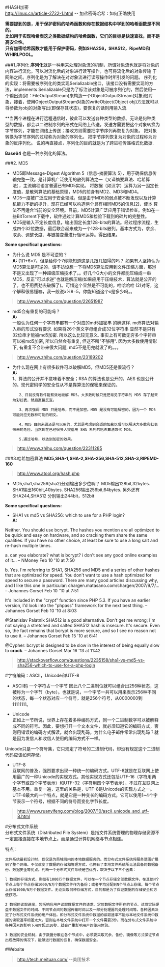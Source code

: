 #HASH加密  
http://linux.cn/article-2722-1.html  -- 加盐密码哈希：如何正确使用   

**需要提到的是，用于保护密码的哈希函数和你在数据结构中学到的哈希函数是不同的。  
比如用于实现哈希表这之类数据结构的哈希函数，它们的目标是快速查找，而不是高安全性。   
只有加密哈希函数才能用于保护密码，例如SHA256，SHA512，RipeMD和WHIRLPOOL。**   

###1.序列化
**序列化**就是一种用来处理对象流的机制，所谓对象流也就是将对象的内容进行流化。可以对流化后的对象进行读写操作，也可将流化后的对象传输 于网络之间。序列化是为了解决在对对象流进行读写操作时所引发的问题。 
   序列化的实现：将需要被序列化的类实现Serializable接口，该接口没有需要实现的方法，implements Serializable只是为了标注该对象是可被序列化的，然后使用一个输出流(如：FileOutputStream)来构造一个ObjectOutputStream(对象流)对象，接着，使用ObjectOutputStream对象的writeObject(Object obj)方法就可以将参数为obj的对象写出(即保存其状态)，要恢复的话则用输入流.

**当两个进程在进行远程通信时，彼此可以发送各种类型的数据。无论是何种类型的数据，都会以二进制序列的形式在网络上传送。发送方需要把这个对象转换为字节序列，才能在网络上传送；接收方则需要把字节序列再恢复为对象。
把对象转换为字节序列的过程称为对象的序列化。
把字节序列恢复为对象的过程称为对象的反序列化。
说的再直接点，序列化的目的就是为了跨进程传递格式化数据.

**Base64** 也是一种序列化的算法。

###2. MD5
- MD5即Message-Digest Algorithm 5（信息-摘要算法 5），用于确保信息传输完整一致。是计算机广泛使用的散列算法之一（又译摘要算法、哈希算法），主流编程语言普遍已有MD5实现。 将数据（如汉字）运算为另一固定长度值，是散列算法的基础原理，MD5的前身有MD2、MD3和MD4。
- MD5一度被广泛应用于安全领域。但是由于MD5的弱点被不断发现以及计算机能力不断的提升，现在已经可以构造两个具有相同MD5的信息[2]，使本  算法不再适合当前的安全环境。目前，MD5计算广泛应用于错误检查。例如在一些BitTorrent下载中，软件通过计算MD5和检验下载到的碎片的完整性。
- MD5是输入不定长度信息，输出固定长度128-bits的算法。经过程序流程，生成四个32位数据，最后联合起来成为一个128-bits散列。基本方式为，求余、取余、调整长度、与链接变量进行循环运算。得出结果。

**Some specifical questions:**
- 为什么说 MD5 是不可逆的？  
  **A:** (1)1+6=7，但是给你个7你能知道这是几跟几加得的吗？
如果有人坚持认为MD5算法是可逆的，请不妨设想一下将MD5算法应用到文件压缩方面，那岂不是又出现了一种超级压缩技术了。。好几个G大小的文件都能压缩成一串MD5，反正"可以求逆"也就是解压缩(如果应用于压缩技术，算法就是公开的了，也不用费劲去破解了)。可惜这个显然是不可能的，哈哈哈哈
     (2)对呀，这个解释很易懂嘛，我一般说x%8=5，你能知道这个x是多少吗。。

> http://www.zhihu.com/question/22651987

- md5会有重复的可能吗？  
  **A:**   
一般认为任何一个字符串都有一个对应的md5加密串
的确这样. md5算法对输入串的形式没有要求.
如果将26个英文字母组合成32位字符串
显然不是只有32位串才能被md5加密. 所以这么比较无意义.
事实上有可数无穷多个字符串可以被md5加密, 所以自然会有重复, 但这不叫"不够用". 因为大多数使用情形下, 有重复不会带来很大问题, md5不是用完就没了的。。。

> http://www.zhihu.com/question/23189202

- 为什么现在网上有很多软件可以破解MD5，但MD5还是很流行？  
  **A:**    
         1、算法的公开并不意味着不安全；RSA 的算法也是公开的，AES 也是公开的。现代密码学的安全性从不是靠算法的保密来保证的。

         2、目前没有软件能有效地破解 MD5。大多数时候只是把常见字符串的 MD5 存了起来为彩虹表，然后直接反查。

         3、再次强调 MD5 只是哈希，而不是加密。MD5 是没有可能解密的，因为一个 MD5 可能对应无数种可能的明文。

         4、MD5 目前来说还是可以用的，尤其是考虑到合适的加盐以后可以解决大多数彩虹表带来的危险。当然现在已经很多人提倡用 SHA 系列的哈希算法取代 MD5。
         
         5.通过哈希，以达到加密的效果。
         
> http://www.zhihu.com/question/22311285

###3.哈希加密算法
**MD5,SHA-1,SHA-2,SHA-256,SHA-512,SHA-3,RIPEMD-160**

> http://www.atool.org/hash.php

- MD5,sha1,sha256(sha2)分别输出多少位啊？
  MD5输出128bit,32bytes.
  SHA1输出160bit,40bytes.
  SHA256输出256bit,64bytes.
  另外还有SHA244,SHA512
  分别输出244bit，512bit

**Some specifical questions:**
- SHA1 vs md5 vs SHA256: which to use for a PHP login?  
  **A:**   

Neither. You should use bcrypt. The hashes you mention are all optimized to be quick and easy on hardware, and so cracking them share the same qualities. If you have no other choice, at least be sure to use a long salt and re-hash multiple times.
      	 	
a. can you elaborate? what is bcrypt? i don't see any good online examples of it... –  NMoney Feb 10 '10 at 7:50
	 	
b. Yes. I'm referring to SHA1, SHA256 and MD5 and a series of other hashes that are optimized for speed. You don't want to use a hash optimized for speed to secure a password. There are many good articles discussing why, and I like this one in particular: chargen.matasano.com/chargen/2007/9/7/… –  Johannes Gorset Feb 10 '10 at 7:51 
	
It's included in the "crypt" function since PHP 5.3. If you have an earlier version, I'd look into the "phpass" framework for the next best thing. –  Johannes Gorset Feb 10 '10 at 8:03

@Stanislav Palatnik SHA512 is a good alternative. Don't get me wrong; I'm not saying a stretched and salted SHA512 hash is insecure. It's secure. Even so, the fact remains that bcrypt is more secure, and so I see no reason not to use it. –  Johannes Gorset Feb 15 '10 at 6:41 
	
@Cypher: bcrypt is designed to be slow in the interest of being equally slow to **crack**. –  Johannes Gorset Mar 16 '13 at 11:42

> http://stackoverflow.com/questions/2235158/sha1-vs-md5-vs-sha256-which-to-use-for-a-php-login

#字符编码：ASCII，Unicode和UTF-8  
* ASCII码  一个字符占一个字节
因此八个二进制位就可以组合出256种状态，这被称为一个字节（byte）。也就是说，一个字节一共可以用来表示256种不同的状态，每一个状态对应一个符号，就是256个符号，从0000000到11111111。  

* Unicode  
正如上一节所说，世界上存在着多种编码方式，同一个二进制数字可以被解释成不同的符号。因此，要想打开一个文本文件，就必须知道它的编码方式，否则用错误的编码方式解读，就会出现乱码。为什么电子邮件常常出现乱码？就是因为发信人和收信人使用的编码方式不一样。   

Unicode只是一个符号集，它只规定了符号的二进制代码，却没有规定这个二进制代码应该如何存储。  

* UTF-8   
互联网的普及，强烈要求出现一种统一的编码方式。UTF-8就是在互联网上使用最广的一种Unicode的实现方式。其他实现方式还包括UTF-16（字符用两个字节或四个字节表示）和UTF-32（字符用四个字节表示），不过在互联网上基本不用。重复一遍，这里的关系是，UTF-8是Unicode的实现方式之一。
UTF-8最大的一个特点，就是它是一种变长的编码方式。它可以使用1~4个字节表示一个符号，根据不同的符号而变化字节长度。   

> http://www.ruanyifeng.com/blog/2007/10/ascii_unicode_and_utf-8.html   

#分布式文件系统  
分布式文件系统（Distributed File System）是指文件系统管理的物理存储资源不一定直接连接在本地节点上，而是通过计算机网络与节点相连。  

特点：  
```
文件系统最初设计时，仅仅是为局域网内的本地数据服务的。而分布式文件系统将服务范围扩展到了整个网络。不仅改变了数据的存储和管理方式，也拥有了本地文件系统所无法具备的数据备份、数据安全等优点。判断一个分布式文件系统是否优秀，取决于以下三个因素：

l 数据的存储方式，例如有1000万个数据文件，可以在一个节点存储全部数据文件，在其他N个节点上每个节点存储1000/N万个数据文件作为备份；或者平均分配到N个节点上存储，每个节点上存储1000/N万个数据文件。无论采取何种存储方式，目的都是为了保证数据的存储安全和方便获取。

2 数据的读取速率，包括响应用户读取数据文件的请求、定位数据文件所在的节点、读取实际硬盘中数据文件的时间、不同节点间的数据传输时间以及一部分处理器的处理时间等。各种因素决定了分布式文件系统的用户体验。即分布式文件系统中数据的读取速率不能与本地文件系统中数据的读取速率相差太大，否则在本地文件系统中打开一个文件需要2秒，而在分布式文件系统中各种因素的影响下用时超过10秒，就会严重影响用户的使用体验。

3 数据的安全机制，由于数据分散在各个节点中，必须要采取冗余、备份、镜像等方式保证节点出现故障的情况下，能够进行数据的恢复，确保数据安全。
```

#Website 
> http://tech.meituan.com/   --美团技术
